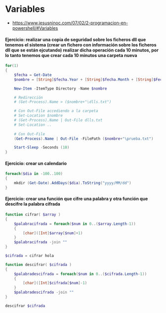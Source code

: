 # Variables
* https://www.jesusninoc.com/07/02/2-programacion-en-powershell/#Variables

#### Ejercicio: realizar una copia de seguridad sobre los ficheros dll que tenemos el sistema (crear un fichero con información sobre los ficheros dll que se están ejcutando) realizar dicha operación cada 10 minutos, por lo tanto tenemos que crear cada 10 minutos una carpeta nueva
```PowerShell
for(1)
{
    $fecha = Get-Date
    $nombre = [String]$fecha.Year + [String]$fecha.Month + [String]$Fecha.Day + "-" + [String]$fecha.Hour + [String]$fecha.Minute + [String]$fecha.Second

    New-Item -ItemType Directory -Name $nombre

    # Redirección
    # (Get-Process).Name > ($nombre+"\dlls.txt")

    # Con Out-File accediendo a la carpeta
    # Set-Location $nombre
    # (Get-Process).Name | Out-File dlls.txt
    # Set-Location ..
    
    # Con Out-File
    (Get-Process).Name | Out-File -FilePath ($nombre+"\prueba.txt")

    Start-Sleep -Seconds (10)
}
```

#### Ejercicio: crear un calendario
```PowerShell
foreach($dia in -100..100)
{
    mkdir (Get-Date).AddDays($dia).ToString("yyyy/MM/dd")
}
```

#### Ejercicio: crear una función que cifre una palabra y otra función que descifre la palabra cifrada
```PowerShell
function cifrar( $array )
{
    $palabracifrada = foreach($num in 0..($array.Length-1))
    {
        [char]([Int]$array[$num]+1)
    }
    $palabracifrada -join ""
}

$cifrada = cifrar hola

function descifrar( $cifrada )
{
    $palabradescifrada = foreach($num in 0..($cifrada.Length-1))
    {
        [char]([Int]$cifrada[$num]-1)
    }
    $palabradescifrada -join ""
}

descifrar $cifrada
```
